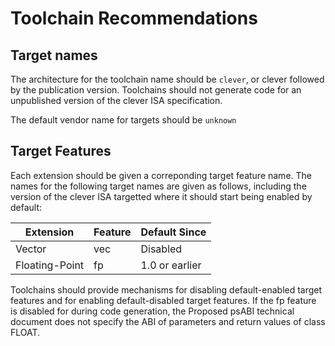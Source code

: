 # Toolchain Recommendations

## Target names

The architecture for the toolchain name should be `clever`, or clever followed by the publication version. 
Toolchains should not generate code for an unpublished version of the clever ISA specification.

The default vendor name for targets should be `unknown`

## Target Features

Each extension should be given a correponding target feature name. The names for the following target names are given as follows, including the version of the clever ISA targetted where it should start being enabled by default:

|  Extension    | Feature | Default Since |
|---------------|---------|---------------|
| Vector        | vec     | Disabled      |
| Floating-Point| fp      | 1.0 or earlier|


Toolchains should provide mechanisms for disabling default-enabled target features and for enabling default-disabled target features. 
If the fp feature is disabled for during code generation, the Proposed psABI technical document does not specify the ABI of parameters and return values of class FLOAT.
